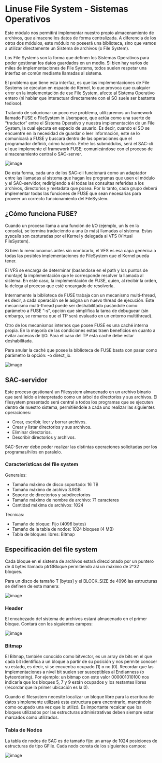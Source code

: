 # Linuse File System - Sistemas Operativos

Este módulo nos permitirá implementar nuestro propio almacenamiento de archivos, que almacene
los datos de forma centralizada. A diferencia de los otros dos módulos, este módulo no poseerá una
biblioteca, sino que vamos a utilizar directamente un Sistema de archivos (o File System).

Los File Systems son la forma que definen los Sistemas Operativos para poder gestionar los datos
guardados en un medio. Si bien hay varios de miles de implementaciones de File Systems, todos
suelen respetar una interfaz en común mediante llamadas al sistema.

El problema que tiene esta interfaz, es que las implementaciones de File Systems se ejecutan en
espacio de Kernel, lo que provoca que cualquier error en la implementación de ese File System,
afecte al Sistema Operativo entero (ni hablar que interactuar directamente con el SO suele ser
bastante tedioso).

Tratando de solucionar un poco ese problema, utilizaremos un framework llamado FUSE o
FileSystem in Userspace, que actúa como una suerte de “traductor” entre el Sistema Operativo y
nuestra implementación de un File System, la cual ejecuta en espacio de usuario.
Es decir, cuando el SO se encuentre en la necesidad de guardar o leer información, este se lo
comunicará a FUSE y buscará dentro de las operaciones que el programador definió, cómo hacerlo.
Entre los submódulos, será el SAC-cli el que implemente el framework FUSE; comunicándose con el
proceso de almacenamiento central o SAC-server.

![image](https://user-images.githubusercontent.com/31081698/146769030-9bb57f70-b95e-4f73-a87a-4a93a04932cc.png)

De esta forma, cada uno de los SAC-cli funcionará como un adaptador entre las llamadas al sistema
que hagan los programas que usen el módulo y el SAC-servidor, redirigiendo a él todas las consultas
referidas a los archivos, directorios y metadata que posea.
Por lo tanto, cada grupo deberá implementar todas las funciones de FUSE que sean necesarias para proveer un correcto funcionamiento del FileSystem.

## ¿Cómo funciona FUSE?

Cuando un proceso llama a una función de I/O (ejemplo, un ls en la consola), se termina traduciendo
a una (o más) llamadas al sistema. Estas syscalls son capturadas por el Kernel y delegada al VFS
(Virtual FileSystem).

Si bien lo mencionamos antes sin nombrarlo, el VFS es esa capa genérica a todas las posibles
implementaciones de FileSystem que el Kernel pueda tener.

El VFS se encarga de determinar (basándose en el path y los puntos de montaje) la implementación
que le corresponde resolver la llamada al sistema. En este caso, la implementación de FUSE, quien, al
recibir la orden, la delega al proceso que esté encargado de resolverla.

Internamente la biblioteca de FUSE trabaja con un mecanismo multi-thread, es decir, a cada
operación se le asigna un nuevo thread de ejecución. Este mecanismo multi-thread puede ser
deshabilitado pasándole como parámetro a FUSE ”-s”, opción que simplifica la tarea de debuguear
(sin embargo, se remarca que el TP será evaluado en un entorno multithread).

Otro de los mecanismos internos que posee FUSE es una caché interna propia. En la mayoría de las
condiciones estas traen beneficios en cuanto a evitar accesos de I/O. Para el caso del TP esta caché
debe estar deshabilitada.

Para anular la caché que posee la biblioteca de FUSE basta con pasar como parámetro la opción: -o
direct_io.

![image](https://user-images.githubusercontent.com/31081698/146769548-fcbdd908-ae08-4045-bfc9-1728385ffda3.png)

## SAC-servidor

Este proceso gestionará un Filesystem almacenado en un archivo binario que será leído e
interpretado como un árbol de directorios y sus archivos. El filesystem presentado será central a
todos los programas que se ejecuten dentro de nuestro sistema, permitiéndole a cada uno realizar
las siguientes operaciones:

- Crear, escribir, leer y borrar archivos.
- Crear y listar directorios y sus archivos.
- Eliminar directorios.
- Describir directorios y archivos.

SAC-Server debe poder realizar las distintas operaciones solicitadas por los programas/hilos en
paralelo.

### Características del file system

Generales:
- Tamaño máximo de disco soportado: 16 TB
- Tamaño máximo de archivo 3.9GB
- Soporte de directorios y subdirectorios
- Tamaño máximo de nombre de archivo: 71 caracteres
- Cantidad máxima de archivos: 1024

Técnicas:
- Tamaño de bloque: Fijo (4096 bytes)
- Tamaño de la tabla de nodos: 1024 bloques (4 MB)
- Tabla de bloques libres: Bitmap

## Especificación del file system
Cada bloque en el sistema de archivos estará direccionado por un puntero de 4 bytes llamado
ptrGBloque permitiendo así un máximo de 2^32 bloques.

Para un disco de tamaño T [bytes] y el BLOCK_SIZE de 4096 las estructuras se definen de esta
manera:

![image](https://user-images.githubusercontent.com/31081698/146772569-b89ebe6c-c152-4641-9451-5d97a01f10b6.png)

### Header
El encabezado del sistema de archivos estará almacenado en el primer bloque. Contará con los siguientes campos:

![image](https://user-images.githubusercontent.com/31081698/146772894-f6921eba-6618-480a-85b8-78274b6ac9d4.png)

### Bitmap
El Bitmap, también conocido como bitvector, es un array de bits en el que cada bit identifica a un bloque a partir 
de su posición y nos permite conocer su estado, es decir, si se encuentra ocupado (1)
o no (0). Recordar que las implementaciones a nivel bit suelen ser susceptibles al Endianness (o byteordering). 
Por ejemplo: un bitmap con este valor 000001010100 nos indicaría que los bloques 5, 7 y 9 están ocupados 
y los restantes libres (recordar que la primer ubicación es la 0).

Cuando el filesystem necesite localizar un bloque libre para la escritura de datos simplemente
utilizará esta estructura para encontrarlo, marcándolo como ocupado una vez que lo utilizó.
Es importante recalcar que los bloques utilizados por las estructuras administrativas deben siempre
estar marcados como utilizados.

### Tabla de Nodos
La tabla de nodos de SAC es de tamaño fijo: un array de 1024 posiciones de estructuras de tipo GFile.
Cada nodo consta de los siguientes campos:

![image](https://user-images.githubusercontent.com/31081698/146773057-dcd686e3-ead3-40e5-87a5-b17b63544b62.png)
